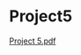 # Project5
[Project 5.pdf](https://github.com/Seif-Mamdouh/Project5/files/13491277/Project.5.pdf)


